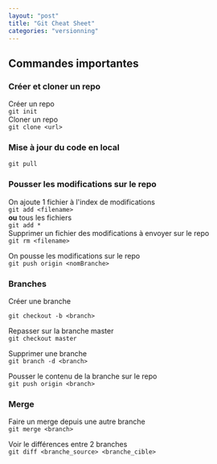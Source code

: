```yaml
--- 
layout: "post"
title: "Git Cheat Sheet"
categories: "versionning"
---
```


## Commandes importantes 
### Créer et cloner un repo 
Créer un repo  
`git init`  
Cloner un repo  
`git clone <url>`  

### Mise à jour du code en local 

`git pull `

### Pousser les modifications sur le repo 
On ajoute 1 fichier à l'index de modifications  
`git add <filename>`  
**ou** tous les fichiers  
`git add *`  
Supprimer un fichier des modifications à envoyer sur le repo  
`git rm <filename>`


On pousse les modifications sur le repo  
` git push origin <nomBranche> `

### Branches 
Créer une branche 

`git checkout -b <branch>`

Repasser sur la branche master  
`git checkout master`

Supprimer une branche  
`git branch -d <branch>`

Pousser le contenu de la branche sur le repo  
`git push origin <branch>`  

### Merge 

Faire un merge depuis une autre branche  
`git merge <branch>`  

Voir le différences entre 2 branches  
`git diff <branche_source> <branche_cible>`
